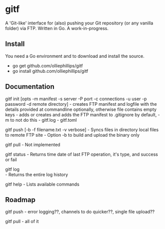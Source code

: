 # gitf #
A 'Git-like' interface for (also) pushing your Git repository (or any vanilla folder) via FTP.
Written in Go. A work-in-progress.

## Install ##
You need a Go environment and to download and install the source.
 - go get github.com/olliephillips/gitf
 - go install github.com/olliephillips/gitf

## Documentation ##
gitf init [opts -m manifest -s server -P port -c connections -u user -p password -d remote directory]
	- creates FTP manifest and logfile with the details provided at commandline optionally, otherwise file contains empty keys
	- adds or creates and adds the FTP manifest to .gitignore by default, -m to not do this
	- gitf.log
	- gitf.toml

gitf push [-b -f filename.txt -v verbose] 
	- Syncs files in directory local files to remote FTP site
	- Option -b to build and upload the binary only	
	
gitf pull 
	- Not implemented

gitf status
	- Returns time date of last FTP operation, it's type, and success or fail
	
gitf log	
	- Returns the entire log history
	
gitf help
	- Lists available commands

## Roadmap ##	
gitf push
	- error logging??, channels to do quicker??, single file upload??
	
gitf pull
	- all of it